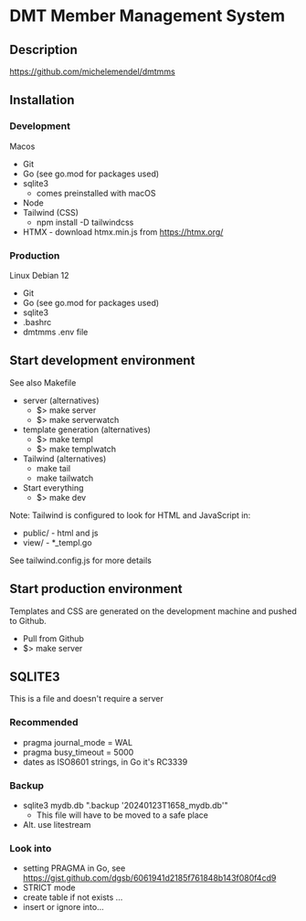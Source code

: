 # DMT Member Management System


## Description

https://github.com/michelemendel/dmtmms


## Installation

### Development

Macos

- Git
- Go (see go.mod for packages used)
- sqlite3 
  - comes preinstalled with macOS
- Node
- Tailwind (CSS)
  - npm install -D tailwindcss
- HTMX - download htmx.min.js from https://htmx.org/

### Production

Linux Debian 12

- Git
- Go (see go.mod for packages used)
- sqlite3 
- .bashrc
- dmtmms .env file

## Start development environment

See also Makefile

- server (alternatives)
  - $> make server
  - $> make serverwatch
- template generation (alternatives)
  - $> make templ
  - $> make templwatch
- Tailwind (alternatives)
  - make tail
  - make tailwatch
- Start everything
  - $> make dev

Note: Tailwind is configured to look for HTML and JavaScript in: 
- public/ - html and js
- view/ - *_templ.go

See tailwind.config.js for more details


## Start production environment

Templates and CSS are generated on the development machine and pushed to Github.

- Pull from Github
- $> make server


## SQLITE3

This is a file and doesn't require a server

### Recommended

- pragma journal_mode = WAL
- pragma busy_timeout = 5000
- dates as ISO8601 strings, in Go it's RC3339

### Backup

- sqlite3 mydb.db ".backup '20240123T1658_mydb.db'"
  - This file will have to be moved to a safe place
- Alt. use litestream

### Look into

- setting PRAGMA in Go, see https://gist.github.com/dgsb/6061941d2185f761848b143f080f4cd9
- STRICT mode
- create table if not exists ...
- insert or ignore into...